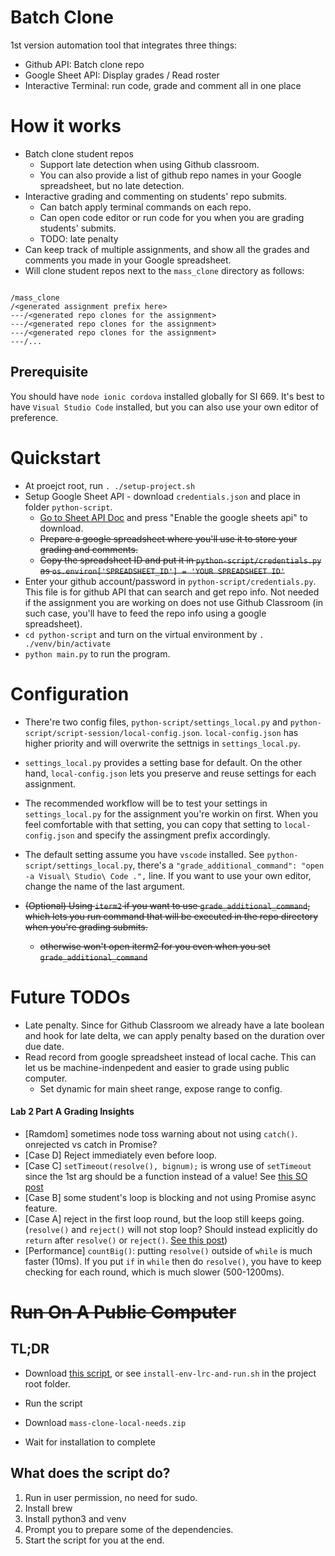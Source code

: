 # Batch Clone

1st version automation tool that integrates three things:
- Github API: Batch clone repo
- Google Sheet API: Display grades / Read roster
- Interactive Terminal: run code, grade and comment all in one place

# How it works

- Batch clone student repos
  - Support late detection when using Github classroom.
  - You can also provide a list of github repo names in your Google spreadsheet, but no late detection.
- Interactive grading and commenting on students' repo submits.
  - Can batch apply terminal commands on each repo.
  - Can open code editor or run code for you when you are grading students' submits.
  - TODO: late penalty
- Can keep track of multiple assignments, and show all the grades and comments you made in your Google spreadsheet.
- Will clone student repos next to the `mass_clone` directory as follows:

```

/mass_clone
/<generated assignment prefix here>
---/<generated repo clones for the assignment>
---/<generated repo clones for the assignment>
---/<generated repo clones for the assignment>
---/...

```

## Prerequisite

You should have `node ionic cordova` installed globally for SI 669. It's best to have `Visual Studio Code` installed, but you can also use your own editor of preference.

# Quickstart

- At proejct root, run `. ./setup-project.sh`
- Setup Google Sheet API - download `credentials.json` and place in folder `python-script`.
  - [Go to Sheet API Doc](https://developers.google.com/sheets/api/quickstart/python) and press "Enable the google sheets api" to download.
  - ~~Prepare a google spreadsheet where you'll use it to store your grading and comments.~~
  - ~~Copy the spreadsheet ID and put it in `python-script/credentials.py` as `os.environ['SPREADSHEET_ID'] = 'YOUR SPREADSHEET ID'`~~
- Enter your github account/password in `python-script/credentials.py`. This file is for github API that can search and get repo info. Not needed if the assignment you are working on does not use Github Classroom (in such case, you'll have to feed the repo info using a google spreadsheet).
- `cd python-script` and turn on the virtual environment by `. ./venv/bin/activate`
- `python main.py` to run the program.

# Configuration

- There're two config files, `python-script/settings_local.py` and `python-script/script-session/local-config.json`. `local-config.json` has higher priority and will overwrite the settnigs in `settings_local.py`.
- `settings_local.py` provides a setting base for default. On the other hand, `local-config.json` lets you preserve and reuse settings for each assignment.
- The recommended workflow will be to test your settings in `settings_local.py` for the assignment you're workin on first. When you feel comfortable with that setting, you can copy that setting to `local-config.json` and specify the assingment prefix accordingly.

- The default setting assume you have `vscode` installed. See `python-script/settings_local.py`, there's a `"grade_additional_command": "open -a Visual\ Studio\ Code .",` line. If you want to use your own editor, change the name of the last argument.

- ~~(Optional) Using `iterm2` if you want to use `grade_additional_command`, which lets you run command that will be executed in the repo directory when you're grading submits.~~
  - ~~otherwise won't open iterm2 for you even when you set `grade_additional_command`~~


# Future TODOs

- Late penalty. Since for Github Classroom we already have a late boolean and hook for late delta, we can apply penalty based on the duration over due date.
- Read record from google spreadsheet instead of local cache. This can let us be machine-indenpedent and easier to grade using public computer.
  - Set dynamic for main sheet range, expose range to config.
  

#### Lab 2 Part A Grading Insights

- [Ramdom] sometimes node toss warning about not using `catch()`. onrejected vs catch in Promise?
- [Case D] Reject immediately even before loop.
- [Case C] `setTimeout(resolve(), bignum);` is wrong use of `setTimeout` since the 1st arg should be a function instead of a value! See [this SO post](https://stackoverflow.com/questions/39538473/using-settimeout-on-promise-chain)
- [Case B] some student's loop is blocking and not using Promise async feature.
- [Case A] reject in the first loop round, but the loop still keeps going. (`resolve()` and `reject()` will not stop loop? Should instead explicitly do `return` after `resolve()` or `reject()`. [See this post](https://stackoverflow.com/questions/32536049/do-i-need-to-return-after-early-resolve-reject))
- [Performance] `countBig()`: putting `resolve()` outside of `while` is much faster (10ms). If you put `if` in `while` then do `resolve()`, you have to keep checking for each round, which is much slower (500-1200ms).

# ~~Run On A Public Computer~~

## TL;DR

- Download [this script](https://raw.githubusercontent.com/SI669-internal/mass_clone/master/install-env-lrc-and-run.sh), or see `install-env-lrc-and-run.sh` in the project root folder.

- Run the script
- Download `mass-clone-local-needs.zip`
- Wait for installation to complete

## What does the script do?

1. Run in user permission, no need for sudo.
1. Install brew
1. Install python3 and venv
1. Prompt you to prepare some of the dependencies.
1. Start the script for you at the end.